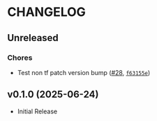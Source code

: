 # CHANGELOG

<!-- version list -->

## Unreleased

### Chores

- Test non tf patch version bump
  ([#28](https://github.com/caylent-solutions/terraform-modules/pull/28),
  [`f63155e`](https://github.com/caylent-solutions/terraform-modules/commit/f63155e092f022e3604eb17d57751857fdaf4082))


## v0.1.0 (2025-06-24)

- Initial Release
